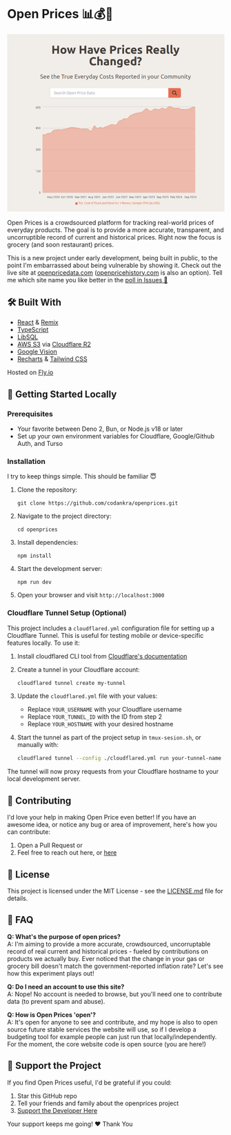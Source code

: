 # Open Prices 📊💰🛒

![Site Preview](/public/header_preview.png)

Open Prices is a crowdsourced platform for tracking real-world prices of everyday products. The goal is to provide a more accurate, transparent, and uncorruptible record of current and historical prices. Right now the focus is grocery (and soon restaurant) prices.

This is a new project under early development, being built in public, to the point I'm embarrassed about being vulnerable by showing it. Check out the live site at [openpricedata.com](https://openpricedata.com) ([openpricehistory.com](https://www.openpricehistory.com) is also an option). Tell me which site name you like better in the [poll in Issues 📝](https://github.com/codankra/openprices/issues/1)

## 🛠 Built With

- [React](https://reactjs.org/) & [Remix](https://remix.run/)
- [TypeScript](https://www.typescriptlang.org/)
- [LibSQL](https://github.com/libsql/libsql)
- [AWS S3](https://aws.amazon.com/s3/) via [Cloudflare R2](https://www.cloudflare.com/developer-platform/r2/)
- [Google Vision](https://cloud.google.com/vision)
- [Recharts](https://recharts.org/) & [Tailwind CSS](https://tailwindcss.com/)

Hosted on [Fly.io](https://fly.io/)

## 🚀 Getting Started Locally

### Prerequisites

- Your favorite between Deno 2, Bun, or Node.js v18 or later
- Set up your own environment variables for Cloudflare, Google/Github Auth, and Turso

### Installation

I try to keep things simple. This should be familiar 😇

1. Clone the repository:

   ```
   git clone https://github.com/codankra/openprices.git
   ```

2. Navigate to the project directory:

   ```
   cd openprices
   ```

3. Install dependencies:

   ```
   npm install
   ```

4. Start the development server:

   ```
   npm run dev
   ```

5. Open your browser and visit `http://localhost:3000`

### Cloudflare Tunnel Setup (Optional)

This project includes a `cloudflared.yml` configuration file for setting up a Cloudflare Tunnel. This is useful for testing mobile or device-specific features locally. To use it:

1. Install cloudflared CLI tool from [Cloudflare's documentation](https://developers.cloudflare.com/cloudflare-one/connections/connect-apps/install-and-setup/installation/)

2. Create a tunnel in your Cloudflare account:

   ```bash
   cloudflared tunnel create my-tunnel
   ```

3. Update the `cloudflared.yml` file with your values:

   - Replace `YOUR_USERNAME` with your Cloudflare username
   - Replace `YOUR_TUNNEL_ID` with the ID from step 2
   - Replace `YOUR_HOSTNAME` with your desired hostname

4. Start the tunnel as part of the project setup in `tmux-sesion.sh`, or manually with:
   ```bash
   cloudflared tunnel --config ./cloudflared.yml run your-tunnel-name
   ```

The tunnel will now proxy requests from your Cloudflare hostname to your local development server.

## 🤝 Contributing

I'd love your help in making Open Price even better! If you have an awesome idea, or notice any bug or area of improvement, here's how you can contribute:

1. Open a Pull Request or
2. Feel free to reach out here, or [here](https://x.com/thedanktoday)

## 📜 License

This project is licensed under the MIT License - see the [LICENSE.md](LICENSE.md) file for details.

## 🤔 FAQ

**Q: What's the purpose of open prices?**  
A: I'm aiming to provide a more accurate, crowdsourced, uncorruptable record of real current and historical prices - fueled by contributions on products we actually buy. Ever noticed that the change in your gas or grocery bill doesn't match the government-reported inflation rate? Let's see how this experiment plays out!

**Q: Do I need an account to use this site?**  
A: Nope! No account is needed to browse, but you'll need one to contribute data (to prevent spam and abuse).

**Q: How is Open Prices 'open'?**  
A: It's open for anyone to see and contribute, and my hope is also to open source future stable services the website will use, so if I develop a budgeting tool for example people can just run that locally/independently. For the moment, the core website code is open source (you are here!)

## 💖 Support the Project

If you find Open Prices useful, I'd be grateful if you could:

1. Star this GitHub repo
2. Tell your friends and family about the openprices project
3. [Support the Developer Here](https://ko-fi.com/thedank)

Your support keeps me going! ❤️ Thank You
